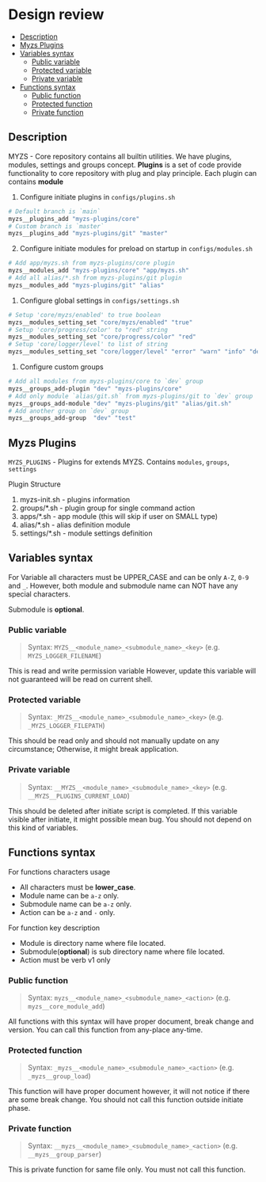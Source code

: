 # Design review

- [Description](#description)
- [Myzs Plugins](#myzs-plugins)
- [Variables syntax](#variables-syntax)
  - [Public variable](#public-variable)
  - [Protected variable](#protected-variable)
  - [Private variable](#private-variable)
- [Functions syntax](#functions-syntax)
  - [Public function](#public-function)
  - [Protected function](#protected-function)
  - [Private function](#private-function)

## Description

MYZS - Core repository contains all builtin utilities.
We have plugins, modules, settings and groups concept.
**Plugins** is a set of code provide functionality to core repository
with plug and play principle. Each plugin can contains **module**

1. Configure initiate plugins in `configs/plugins.sh`

```bash
# Default branch is `main`
myzs__plugins_add "myzs-plugins/core"
# Custom branch is `master`
myzs__plugins_add "myzs-plugins/git" "master"
```

2. Configure initiate modules for preload on startup in `configs/modules.sh`

```bash
# Add app/myzs.sh from myzs-plugins/core plugin
myzs__modules_add "myzs-plugins/core" "app/myzs.sh"
# Add all alias/*.sh from myzs-plugins/git plugin
myzs__modules_add "myzs-plugins/git" "alias"
```

1. Configure global settings in `configs/settings.sh`

```bash
# Setup 'core/myzs/enabled' to true boolean
myzs__modules_setting_set "core/myzs/enabled" "true"
# Setup 'core/progress/color' to "red" string
myzs__modules_setting_set "core/progress/color" "red"
# Setup 'core/logger/level' to list of string
myzs__modules_setting_set "core/logger/level" "error" "warn" "info" "debug"
```

1. Configure custom groups

```bash
# Add all modules from myzs-plugins/core to `dev` group
myzs__groups_add-plugin "dev" "myzs-plugins/core"
# Add only module `alias/git.sh` from myzs-plugins/git to `dev` group
myzs__groups_add-module "dev" "myzs-plugins/git" "alias/git.sh"
# Add another group on `dev` group
myzs__groups_add-group  "dev" "test"                                                                                                                     
```

## Myzs Plugins

`MYZS_PLUGINS` - Plugins for extends MYZS. Contains `modules`, `groups`, `settings`

Plugin Structure
   1. myzs-init.sh  - plugins information
   2. groups/*.sh   - plugin group for single command action
   3. apps/*.sh     - app module (this will skip if user on SMALL type)
   4. alias/*.sh    - alias definition module
   5. settings/*.sh - module settings definition

## Variables syntax

For Variable all characters must be UPPER_CASE and can be only `A-Z`, `0-9` and `_`.
However, both module and submodule name can NOT have any special characters.

Submodule is **optional**.

### Public variable

> Syntax: `MYZS__<module_name>_<submodule_name>_<key>` (e.g. `MYZS_LOGGER_FILENAME`)

This is read and write permission variable
However, update this variable will not guaranteed will be read on current shell.

### Protected variable

> Syntax: `_MYZS__<module_name>_<submodule_name>_<key>` (e.g. `_MYZS_LOGGER_FILEPATH`)

This should be read only and should not manually update on any circumstance;
Otherwise, it might break application.

### Private variable

> Syntax: `__MYZS__<module_name>_<submodule_name>_<key>` (e.g. `__MYZS__PLUGINS_CURRENT_LOAD`)

This should be deleted after initiate script is completed.
If this variable visible after initiate, it might possible mean bug.
You should not depend on this kind of variables.

## Functions syntax

For functions characters usage

- All characters must be **lower_case**.
- Module name can be `a-z` only.
- Submodule name can be `a-z` only.
- Action can be `a-z` and `-` only.

For function key description

- Module is directory name where file located.
- Submodule(**optional**) is sub directory name where file located.
- Action must be verb v1 only

### Public function

> Syntax: `myzs__<module_name>_<submodule_name>_<action>` (e.g. `myzs__core_module_add`)

All functions with this syntax will have proper document, break change and version.
You can call this function from any-place any-time.

### Protected function

> Syntax: `_myzs__<module_name>_<submodule_name>_<action>` (e.g. `_myzs__group_load`)

This function will have proper document 
however, it will not notice if there are some break change.
You should not call this function outside initiate phase.

### Private function

> Syntax: `__myzs__<module_name>_<submodule_name>_<action>` (e.g. `__myzs__group_parser`)

This is private function for same file only.
You must not call this function.

